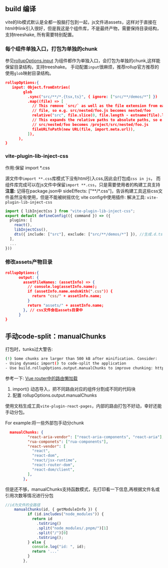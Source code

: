 ## build 编译

vite的lib模式默认是全都一股脑打包到一起，js文件进assets，这样对于直接在html中link引入很好，但是我这是个组件库，不是最终产物，需要保持目录结构，支持treeshake, 所有需要特别配置。

### 每个组件单独入口，打包为单独的chunk

参见[rollupOptions.input](https://www.rollupjs.com/configuration-options/#input)
为组件都作为单独入口，会打包为单独的chunk,这样能保留目录结构，支持treeshake。
手动配置`input`很麻烦，推荐rollup官方推荐的使用`glob`映射目录结构。

```json
rollupOptions:{
   input: Object.fromEntries(
        glob
          .sync("src/**/*.{tsx,ts}", { ignore: ["src/**/demos/*"] })
          .map((file) => [
            // This remove `src/` as well as the file extension from each
            // file, so e.g. src/nested/foo.js becomes nested/foo
            relative("src", file.slice(0, file.length - extname(file).length)),
            // This expands the relative paths to absolute paths, so e.g.
            // src/nested/foo becomes /project/src/nested/foo.js
            fileURLToPath(new URL(file, import.meta.url)),
          ]),
      ),
}
```

### vite-plugin-lib-inject-css

作用:保留 import \*.css

源文件中`import **.css`库模式下没有html引入css,因此会打包成`css in js`， 而组件库完成可以在js文件中保留`import **.css`，只是需要使用者的构建工具支持
**注意:** 记得在package.json中 sideEffects: ["**/*.css"]，告诉构建工具这些css文件虽然没有使用，但是不能被树摇优化
vite config中使用插件:
解决工具: `vite-plugin-lib-inject-css`

```ts
import { libInjectCss } from "vite-plugin-lib-inject-css";
export default defineConfig(({ command }) => ({
  plugins: [
    react(),
    libInjectCss(),
    dts({ include: ["src"], exclude: ["src/**/demos/*"] }), //生成.d.ts
  ],
  ...
}))
```

### 修改assets产物目录

```json
rollupOptions:{
      output: {
        assetFileNames: (assetInfo) => {
          // console.log(assetInfo.name);
          if (assetInfo.name.endsWith(".css")) {
            return "css/" + assetInfo.name;
          }
          return "assets/" + assetInfo.name;
        }, // css文件会在assets目录中
      }
}
```

## 手动code-split：manualChunks

打包时，tunks过大警告:

```bash
(!) Some chunks are larger than 500 kB after minification. Consider:
- Using dynamic import() to code-split the application
- Use build.rollupOptions.output.manualChunks to improve chunking: https://rollupjs.org/configuration-options/#output-manualchunks
```

参考一下:
[Vue router中的路由懒加载](https://router.vuejs.org/zh/guide/advanced/lazy-loading.html)

1. import() 动态导入，把不同路由对应的组件分割成不同的代码块
2. 配置 rollupOptions.output.manualChunks

使用文档生成工具`vite-plugin-react-pages`，内部的路由打包不好动，幸好还能手动分包。

For example:将一些外部包手动分chunk

```json
  manualChunks: {
          "react-aria-vendor": ["react-aria-components", "react-aria"],
          "rua-componets": ["rua-components"],
          "react-vendor": [
            "react",
            "react-dom",
            "react/jsx-runtime",
            "react-router-dom",
            "react-dom/client",
          ],
        },
```

但是还不够，manualChunks支持函数模式，先打印看一下信息,再根据文件名或引用次数等情况进行分包

```ts
//id为文件的全路径
    manualChunks(id, { getModuleInfo }) {
          if (id.includes("node_modules")) {
            return id
              .toString()
              .split("node_modules/.pnpm/")[1]
              .split("/")[0]
              .toString();
          } else {
            console.log("id: ", id);
            return '...'
          }
        },
```
